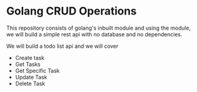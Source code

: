 # Golang CRUD Operations

This repository consists of golang's inbuilt module and using the module, we will build a simple rest api with no database and no dependencies.

We will build a todo list api and we will cover

- Create task
- Get Tasks
- Get Specific Task
- Update Task
- Delete Task
